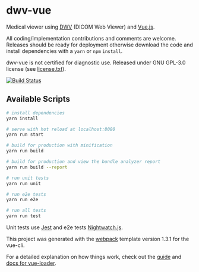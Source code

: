 # dwv-vue

Medical viewer using [DWV](https://github.com/ivmartel/dwv) (DICOM Web Viewer) and [Vue.js](https://vuejs.org/).

All coding/implementation contributions and comments are welcome. Releases should be ready for deployment otherwise download the code and install dependencies with a `yarn` or `npm` `install`.

dwv-vue is not certified for diagnostic use. Released under GNU GPL-3.0 license (see [license.txt](license.txt)).

[![Build Status](https://travis-ci.org/ivmartel/dwv-vue.svg?branch=master)](https://travis-ci.org/ivmartel/dwv-vue)

## Available Scripts

``` bash
# install dependencies
yarn install

# serve with hot reload at localhost:8080
yarn run start

# build for production with minification
yarn run build

# build for production and view the bundle analyzer report
yarn run build --report

# run unit tests
yarn run unit

# run e2e tests
yarn run e2e

# run all tests
yarn run test
```

Unit tests use [Jest](https://facebook.github.io/jest/) and e2e tests [Nightwatch.js](http://nightwatchjs.org/).

This project was generated with the [webpack](https://github.com/vuejs-templates/webpack/) template version 1.3.1 for the vue-cli.

For a detailed explanation on how things work, check out the [guide](http://vuejs-templates.github.io/webpack/) and [docs for vue-loader](http://vuejs.github.io/vue-loader).
